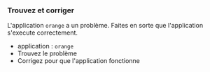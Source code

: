
### Trouvez et corriger

L'application `orange` a un problème. Faites en sorte que l'application s'execute correctement. 


- application : `orange`   
- Trouvez le problème
- Corrigez pour que l'application fonctionne

